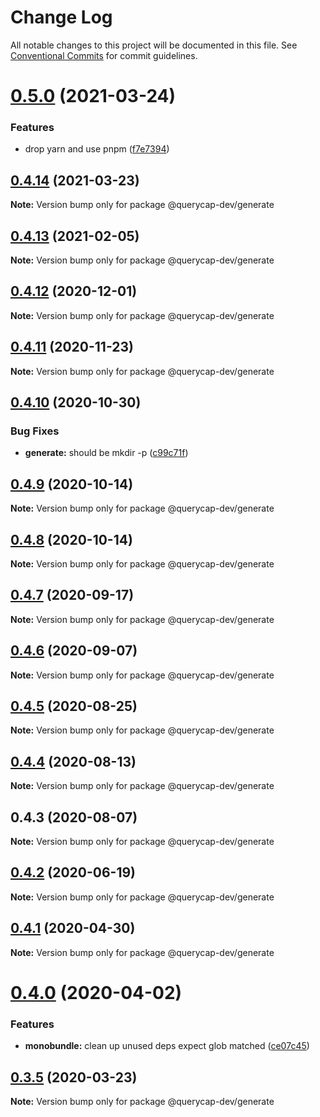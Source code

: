 # Change Log

All notable changes to this project will be documented in this file.
See [Conventional Commits](https://conventionalcommits.org) for commit guidelines.

# [0.5.0](https://github.com/querycap/webappkit/compare/@querycap-dev/generate@0.4.14...@querycap-dev/generate@0.5.0) (2021-03-24)


### Features

* drop yarn and use pnpm ([f7e7394](https://github.com/querycap/webappkit/commit/f7e7394e1531ffb96ecb3e393e8131451f3e1d9f))





## [0.4.14](https://github.com/querycap/webappkit/compare/@querycap-dev/generate@0.4.13...@querycap-dev/generate@0.4.14) (2021-03-23)

**Note:** Version bump only for package @querycap-dev/generate

## [0.4.13](https://github.com/querycap/webappkit/compare/@querycap-dev/generate@0.4.12...@querycap-dev/generate@0.4.13) (2021-02-05)

**Note:** Version bump only for package @querycap-dev/generate

## [0.4.12](https://github.com/querycap/webappkit/compare/@querycap-dev/generate@0.4.11...@querycap-dev/generate@0.4.12) (2020-12-01)

**Note:** Version bump only for package @querycap-dev/generate

## [0.4.11](https://github.com/querycap/webappkit/compare/@querycap-dev/generate@0.4.10...@querycap-dev/generate@0.4.11) (2020-11-23)

**Note:** Version bump only for package @querycap-dev/generate

## [0.4.10](https://github.com/querycap/webappkit/compare/@querycap-dev/generate@0.4.9...@querycap-dev/generate@0.4.10) (2020-10-30)

### Bug Fixes

- **generate:** should be mkdir -p ([c99c71f](https://github.com/querycap/webappkit/commit/c99c71fcd30351b123e76d9182686556fe32ac4c))

## [0.4.9](https://github.com/querycap/webappkit/compare/@querycap-dev/generate@0.4.8...@querycap-dev/generate@0.4.9) (2020-10-14)

**Note:** Version bump only for package @querycap-dev/generate

## [0.4.8](https://github.com/querycap/webappkit/compare/@querycap-dev/generate@0.4.7...@querycap-dev/generate@0.4.8) (2020-10-14)

**Note:** Version bump only for package @querycap-dev/generate

## [0.4.7](https://github.com/querycap/webappkit/compare/@querycap-dev/generate@0.4.6...@querycap-dev/generate@0.4.7) (2020-09-17)

**Note:** Version bump only for package @querycap-dev/generate

## [0.4.6](https://github.com/querycap/webappkit/compare/@querycap-dev/generate@0.4.5...@querycap-dev/generate@0.4.6) (2020-09-07)

**Note:** Version bump only for package @querycap-dev/generate

## [0.4.5](https://github.com/querycap/webappkit/compare/@querycap-dev/generate@0.4.4...@querycap-dev/generate@0.4.5) (2020-08-25)

**Note:** Version bump only for package @querycap-dev/generate

## [0.4.4](https://github.com/querycap/webappkit/compare/@querycap-dev/generate@0.4.3...@querycap-dev/generate@0.4.4) (2020-08-13)

**Note:** Version bump only for package @querycap-dev/generate

## 0.4.3 (2020-08-07)

**Note:** Version bump only for package @querycap-dev/generate

## [0.4.2](https://github.com/querycap/devkit/compare/@querycap-dev/generate@0.4.1...@querycap-dev/generate@0.4.2) (2020-06-19)

**Note:** Version bump only for package @querycap-dev/generate

## [0.4.1](https://github.com/querycap/devkit/compare/@querycap-dev/generate@0.4.0...@querycap-dev/generate@0.4.1) (2020-04-30)

**Note:** Version bump only for package @querycap-dev/generate

# [0.4.0](https://github.com/querycap/devkit/compare/@querycap-dev/generate@0.3.5...@querycap-dev/generate@0.4.0) (2020-04-02)

### Features

- **monobundle:** clean up unused deps expect glob matched ([ce07c45](https://github.com/querycap/devkit/commit/ce07c45b88fb3903ab4fae75fb889d4e9cff2ba7))

## [0.3.5](https://github.com/querycap/devkit/compare/@querycap-dev/generate@0.3.4...@querycap-dev/generate@0.3.5) (2020-03-23)

**Note:** Version bump only for package @querycap-dev/generate
